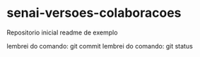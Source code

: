 # senai-versoes-colaboracoes
Repositorio inicial 
readme de exemplo

lembrei do comando: git commit
lembrei do comando: git status

